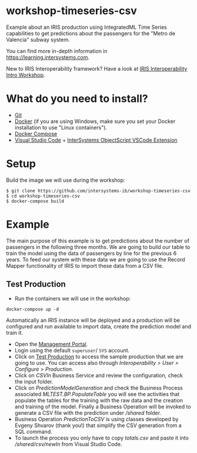 # workshop-timeseries-csv
Example about an IRIS production using IntegratedML Time Series capabilities to get predictions about the passengers for the "Metro de Valencia" subway system.

You can find more in-depth information in https://learning.intersystems.com.

New to IRIS Interoperability framework? Have a look at [IRIS Interoperability Intro Workshop](https://github.com/intersystems-ib/workshop-interop-intro).

# What do you need to install? 
* [Git](https://git-scm.com/downloads) 
* [Docker](https://www.docker.com/products/docker-desktop) (if you are using Windows, make sure you set your Docker installation to use "Linux containers").
* [Docker Compose](https://docs.docker.com/compose/install/)
* [Visual Studio Code](https://code.visualstudio.com/download) + [InterSystems ObjectScript VSCode Extension](https://marketplace.visualstudio.com/items?itemName=daimor.vscode-objectscript)

# Setup
Build the image we will use during the workshop:

```console
$ git clone https://github.com/intersystems-ib/workshop-timeseries-csv
$ cd workshop-timeseries-csv
$ docker-compose build
```

# Example

The main purpose of this example is to get predictions about the number of passengers in the following three months. We are going to build our table to train the model using the data of passengers by line for the previous 6 years. To feed our system with these data we are going to use the Record Mapper functionality of IRIS to import these data from a CSV file.



## Test Production 
* Run the containers we will use in the workshop:
```
docker-compose up -d
```
Automatically an IRIS instance will be deployed and a production will be configured and run available to import data, create the prediction model and train it.

* Open the [Management Portal](http://localhost:52774/csp/sys/UtilHome.csp).
* Login using the default `superuser`/ `SYS` account.
* Click on [Test Production](http://localhost:52774/csp/user/EnsPortal.ProductionConfig.zen?$NAMESPACE=MLTEST&$NAMESPACE=MLTEST&) to access the sample production that we are going to use. You can access also through *Interoperability > User > Configure > Production*.
* Click on *CSVIn* Business Service and review the configuration, check the input folder.
* Click on *PredictionModelGeneration* and check the Business Process associated *MLTEST.BP.PopulateTable* you will see the activities that populate the tables for the training with the raw data and the creation and training of the model. Finally a Business Operation will be invoked to generate a CSV file with the prediction under */shared* folder.
* Business Operation *PredictionToCSV* is using classes developed by Evgeny Shvarov (thank you!) that simplify the CSV generation from a SQL command.
* To launch the process you only have to copy *totals.csv* and paste it into */shared/csv/newIn* from Visual Studio Code.
